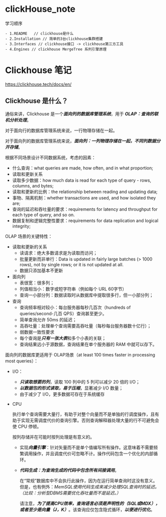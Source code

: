 # clickHouse_note
学习顺序
```
- 1.README   // clickhouse是什么
- 2.Installation // 简单的3台clickhouse集群搭建
- 3.Interfaces // clickhouse接口 -> clickhouse第三方工具
- 4.Engines // clickhouse MergeTree 系列引擎原理
```
# Clickhouse 笔记
https://clickhouse.tech/docs/en/
## Clickhouse 是什么？
通俗来讲，Clickhouse 是一个<em><b>面向列的数据库管理系统</b></em>，用于 <em><b>OLAP：查询的联机分析处理</b></em>。

对于面向行的数据库管理系统来说，一行物理存储在一起。

对于面向列的数据库管理系统来说，<em><b>面向列：一列物理存储在一起，不同列数据分开存储</b></em>。

根据不同场景设计不同数据系统，考虑的因素：
- 什么查询：what queries are made, how often, and in what proportion;
- 读取和更新关系
- 读取多少数据：how much data is read for each type of query - rows, columns, and bytes;
- 读取和更新的比例：the relationship between reading and updating data;
- 事物、隔离机制：whether transactions are used, and how isolated they are;
- 查询的延迟和吞吐量的要求：requirements for latency and throughput for each type of query, and so on.
- 数据复制和逻辑完整性要求：requirements for data replication and logical integrity;


OLAP 场景的关键特性：
- 读取和更新的关系
    - 读请求：绝大多数请求是为读取而访问；
    - 批量更新而非单行：Data is updated in fairly large batches (> 1000 rows), not by single rows; or it is not updated at all.
    - 数据只添加基本不更新
- 面向列
    - 表很宽：很多列；
    - 列值相当小：数字或短字符串（例如每个 URL 60字节）
    - 查询一小部分列：数据读取时从数据库中提取很多行，但一小部分列；
- 查询
    - 查询频率相对较小：每台服务器每秒几百次（hundreds of queries/second-几百 QPS）查询甚至更少。
    - 简单查询允许 50ms 的延迟；
    - 高吞吐量：处理单个查询需要高吞吐量（每秒每台服务器数十亿行）；
    - 弱数据一致性要求
    - 每个查询是<em><b>只有一张大表</b></em>和多个小表的关联；
    - 查询结果远小于源数据，查询结果在单个服务器的 RAM 中就可以存下。

面向列的数据库更适用于 OLAP场景（at least 100 times faster in processing most queries）：
- I/O：
    - <em><b>只读取想要的列</b></em>，读取 100 列中的 5 列可以减少 20 倍的 I/O；
    - <em><b>以数据包的形式读取，易于压缩</b></em>，显著减少 I/O 数量；
    - 由于减少了 I/O，更多数据可存在于系统缓存
    
- CPU
  
  执行单个查询需要大量行，有助于对整个向量而不是单独的行调度操作，且有助于实现无需调度代价的查询引擎。否则查询解释器处理大量的行不可避免会使 CPU 停顿。
  
  按列存储并在可能时按列处理是有意义的。
  
  - 实现<em><b>向量引擎</b></em>：针对矢量而不是单个值编写所有操作。这意味着不需要频繁调用操作，并且调度代价可忽略不计。操作代码包含一个优化的内部循环。
  - <em><b>代码生成：为查询生成的代码中包含所有间接调用</b></em>。

    在“常规”数据库中不会执行此操作，因为在运行简单查询时这没有意义。但是，也有例外：<em>MemSQL使用代码生成来减少处理SQL查询时的延迟。 （比较：分析型DBMS需要优化吞吐量而不是延迟。）</em>
    
    请注意，<em><b>为了提高CPU效率，查询语言必须是声明性的（SQL或MDX），或者至少是向量（J，K）</b></em>。该查询应仅包含隐式循环，<em><b>以便进行优化</b></em>。